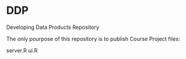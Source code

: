 # DDP
Developing Data Products Repository

The only pourpose of this repository is to publish
Course Project files: 

server.R
ui.R
